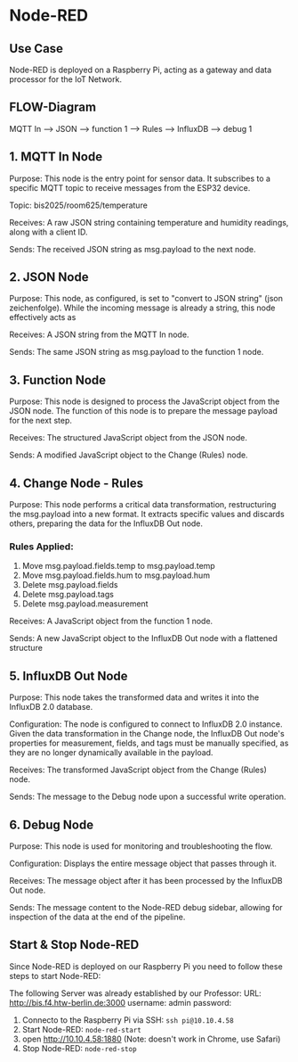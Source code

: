 # Node-RED

## Use Case
Node-RED is deployed on a Raspberry Pi, acting as a gateway and data processor for the IoT Network.

## FLOW-Diagram
MQTT In --> JSON --> function 1 --> Rules --> InfluxDB --> debug 1

## 1. MQTT In Node
Purpose: This node is the entry point for sensor data. It subscribes to a specific MQTT topic to receive messages from the ESP32 device.

Topic: bis2025/room625/temperature

Receives: A raw JSON string containing temperature and humidity readings, along with a client ID.

Sends: The received JSON string as msg.payload to the next node.

## 2. JSON Node
Purpose: This node, as configured, is set to "convert to JSON string" (json zeichenfolge). While the incoming message is already a string, this node effectively acts as 

Receives: A JSON string from the MQTT In node.

Sends: The same JSON string as msg.payload to the function 1 node.

## 3. Function Node
Purpose: This node is designed to process the JavaScript object from the JSON node. The function of this node is to prepare the message payload for the next step.

Receives: The structured JavaScript object from the JSON node.

Sends: A modified JavaScript object to the Change (Rules) node.

## 4. Change Node - Rules
Purpose: This node performs a critical data transformation, restructuring the msg.payload into a new format. It extracts specific values and discards others, preparing the data for the InfluxDB Out node.

### Rules Applied:
1. Move msg.payload.fields.temp to msg.payload.temp
2. Move msg.payload.fields.hum to msg.payload.hum
3. Delete msg.payload.fields
4. Delete msg.payload.tags
5. Delete msg.payload.measurement
   
Receives: A JavaScript object from the function 1 node.

Sends: A new JavaScript object to the InfluxDB Out node with a flattened structure

## 5. InfluxDB Out Node
Purpose: This node takes the transformed data and writes it into the InfluxDB 2.0 database.

Configuration: The node is configured to connect to InfluxDB 2.0 instance. Given the data transformation in the Change node, the InfluxDB Out node's properties for measurement, fields, and tags
must be manually specified, as they are no longer dynamically available in the payload.

Receives: The transformed JavaScript object from the Change (Rules) node.

Sends: The message to the Debug node upon a successful write operation.

## 6. Debug Node
Purpose: This node is used for monitoring and troubleshooting the flow.

Configuration: Displays the entire message object that passes through it.

Receives: The message object after it has been processed by the InfluxDB Out node.


Sends: The message content to the Node-RED debug sidebar, allowing for inspection of the data at the end of the pipeline.

## Start & Stop Node-RED
Since Node-RED is deployed on our Raspberry Pi you need to follow these steps to start Node-RED:

The following Server was already established by our Professor:
URL: http://bis.f4.htw-berlin.de:3000
username: admin
password:

1. Connecto to the Raspberry Pi via SSH:
`ssh pi@10.10.4.58`
2. Start Node-RED: `node-red-start`  
3. open http://10.10.4.58:1880 (Note: doesn't work in Chrome, use Safari)
4. Stop Node-RED: `node-red-stop` 





